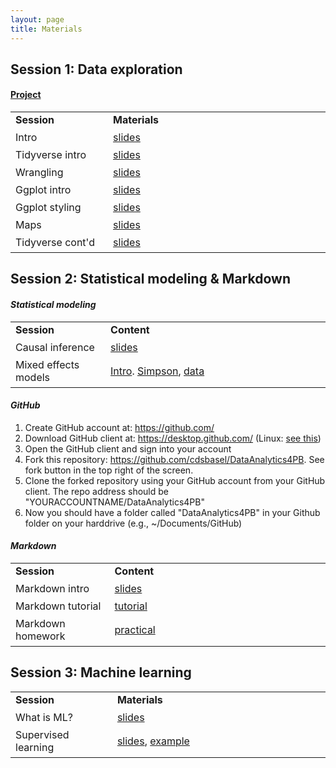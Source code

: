 ```yaml
---
layout: page
title: Materials
---
```


## Session 1: Data exploration

#### <a href="https://www.dropbox.com/s/mpci2brybflwd4d/TheRBootcamp.zip?dl=1">Project</a>

<table cellspacing="0" cellpadding="0">
  <col width="10%">
  <col width="30%">
  <tr>
    <td style="padding-right:6px;padding-bottom:6px"><b>Session</b></td>
    <td style="padding-right:6px;padding-bottom:6px"><b>Materials</b></td>
  </tr>
  <tr>
    <td style="padding-right:6px;padding-bottom:6px">Intro</td>
    <td style="padding-right:6px;padding-bottom:6px">
      <a href="https://www.dropbox.com/s/d5mp9oku1t7cxp5/DataViz4Good.zip?dl=1">slides</a>
    </td>
  </tr>
  <tr>
    <td style="padding-right:6px;padding-bottom:6px">Tidyverse intro</td>
    <td style="padding-right:6px;padding-bottom:6px">
      <a href="https://correlaidswitzerland.github.io/DataViz4Good/_sessions/Welcome/Welcome.html">slides</a>
    </td>
  </tr>
  <tr>
    <td style="padding-right:6px;padding-bottom:6px">Wrangling</td>
    <td style="padding-right:6px;padding-bottom:6px">
      <a href="https://correlaidswitzerland.github.io/DataViz4Good/_sessions/Wrangling/Wrangling.html">slides</a>
    </td>
  </tr>
  <tr>
    <td style="padding-right:6px;padding-bottom:6px">Ggplot intro</td>
    <td style="padding-right:6px;padding-bottom:6px">
      <a href="https://correlaidswitzerland.github.io/DataViz4Good/_sessions/Plotting/Plotting.html">slides</a>
    </td>
  </tr>
  <tr>
    <td style="padding-right:6px;padding-bottom:6px">Ggplot styling</td>
    <td style="padding-right:6px;padding-bottom:6px">
      <a href="https://correlaidswitzerland.github.io/DataViz4Good/_sessions/PlottingII/PlottingII.html">slides</a>
    </td>
  </tr>
  <tr>
    <td style="padding-right:6px;padding-bottom:6px">Maps</td>
    <td style="padding-right:6px;padding-bottom:6px">
      <a href="https://correlaidswitzerland.github.io/DataViz4Good/_sessions/Maps/Maps.html">slides</a>
    </td>
  </tr>
  <tr>
    <td style="padding-right:6px;padding-bottom:6px">Tidyverse cont'd</td>
    <td style="padding-right:6px;padding-bottom:6px">
      <a href="https://correlaidswitzerland.github.io/DataViz4Good/_sessions/NextSteps/NextSteps.html">slides</a>
    </td>
  </tr>
</table>


## Session 2: Statistical modeling & Markdown

#### <i>Statistical modeling</i>

<table cellspacing="0" cellpadding="0">
  <col width="10%">
  <col width="30%">
  <tr>
    <td style="padding-right:6px;padding-bottom:6px"><b>Session</b></td>
    <td style="padding-right:6px;padding-bottom:6px"><b>Content</b></td>
  </tr>
  <tr>
    <td style="padding-right:6px;padding-bottom:6px">Causal inference</td>
    <td style="padding-right:6px;padding-bottom:6px">
      <a href="../assets/pdf/DataAnalytics_Session2.pdf">slides</a>
    </td>
  </tr>
  <tr>
    <td style="padding-right:6px;padding-bottom:6px">Mixed effects models</td>
    <td style="padding-right:6px;padding-bottom:6px">
      <a href="../assets/code/intro_lme4.html">Intro</a>.
      <a href="../assets/code/simpsonsparadox.html">Simpson</a>,
      <a href="../assets/code/simpson.csv">data</a>
    </td>
  </tr>
</table>


#### <i>GitHub</i>

<ol>
  <li>Create GitHub account at: <a href="https://github.com/">https://github.com/</a></li>
  <li>Download GitHub client at: <a href="https://desktop.github.com/">https://desktop.github.com/</a> (Linux: <a href="https://git-scm.com/download/gui/linux">see this</a>)</li>
  <li>Open the GitHub client and sign into your account</li>
  <li>Fork this repository: <a href="https://github.com/cdsbasel/DataAnalytics4PB">https://github.com/cdsbasel/DataAnalytics4PB</a>. See fork button in the top right of the screen.</li>
  <li>Clone the forked repository using your GitHub account from your GitHub client. The repo address should be "YOURACCOUNTNAME/DataAnalytics4PB"</li>
  <li>Now you should have a folder called "DataAnalytics4PB" in your Github folder on your harddrive (e.g., ~/Documents/GitHub)</li>
</ol>

#### <i>Markdown</i>

<table cellspacing="0" cellpadding="0">
  <col width="10%">
  <col width="30%">
  <tr>
    <td style="padding-right:6px;padding-bottom:6px"><b>Session</b></td>
    <td style="padding-right:6px;padding-bottom:6px"><b>Content</b></td>
  </tr>
  <tr>
    <td style="padding-right:6px;padding-bottom:6px">Markdown intro</td>
    <td style="padding-right:6px;padding-bottom:6px">
      <a href="https://cdsbasel.github.io/DataAnalytics4PB_2021/_sessions/Markdown/Markdown.html">slides</a>
    </td>
  </tr>
  <tr>
    <td style="padding-right:6px;padding-bottom:6px">Markdown tutorial</td>
    <td style="padding-right:6px;padding-bottom:6px">
      <a href="https://commonmark.org/help/tutorial/">tutorial</a>
    </td>
  </tr>

  <tr>
    <td style="padding-right:6px;padding-bottom:6px">Markdown homework</td>
    <td style="padding-right:6px;padding-bottom:6px">
      <a href="https://cdsbasel.github.io/DataAnalytics4PB_2021/_sessions/Markdown/Markdown_practical.html">practical</a>
    </td>
  </tr>
</table>

## Session 3: Machine learning

<table cellspacing="0" cellpadding="0">
  <col width="10%">
  <col width="30%">
  <tr>
    <td style="padding-right:6px;padding-bottom:6px"><b>Session</b></td>
    <td style="padding-right:6px;padding-bottom:6px"><b>Materials</b></td>
  </tr>
  <tr>
    <td style="padding-right:6px;padding-bottom:6px">What is ML?</td>
    <td style="padding-right:6px;padding-bottom:6px">
      <a href="">slides</a>
    </td>
  </tr>
  <tr>
    <td style="padding-right:6px;padding-bottom:6px">Supervised learning</td>
    <td style="padding-right:6px;padding-bottom:6px">
      <a href="">slides</a>,
      <a href="">example</a>
    </td>
  </tr>
</table>

<!----
### Home exercises

<table cellspacing="0" cellpadding="0">
  <col width="15%">
  <col width="50%">
  <col width="10%">
  <col width="20%">
  <tr>
    <td style="padding-right:6px;padding-bottom:6px;vertical-align:top"><b>Session</b></td>
    <td style="padding-right:6px;padding-bottom:6px;vertical-align:top"><b>Task</b></td>
    <td style="padding-right:6px;padding-bottom:6px;vertical-align:top"><b>Deadline</b></td>
    <td style="padding-right:6px;padding-bottom:6px;vertical-align:top"><b>Materials</b></td>
  </tr>
  <tr>
    <td style="padding-right:6px;padding-bottom:6px;vertical-align:top">Mixed effects models</td>
    <td style="padding-right:6px;padding-bottom:6px;vertical-align:top">
      Answer the question at the bottom of the Simpson's paradox practical and send the associated code with comments to <a href="mailto:rui.mata@unibas.ch"><b>Rui</b>.</a>
    </td>
    <td style="padding-right:6px;padding-bottom:6px;vertical-align:top">
      tba
    </td>
    <td style="padding-right:6px;padding-bottom:6px;vertical-align:top">
      <a href="https://cdsbasel.github.io/dataanalytics_rsessions/_sessions/CausalInference/simpsonsparadox_solution.html">practical (incl. solution)</a>
      <a href="https://cdsbasel.github.io/dataanalytics_rsessions/_sessions/CausalInference/simpson.csv">data</a>,
      <a href="https://cdsbasel.github.io/dataanalytics_rsessions/_sessions/CausalInference/van_de_Pol_2009.pdf">paper</a>      
    </td>
  </tr>
  <tr>
    <td style="padding-right:6px;padding-bottom:6px;vertical-align:top">Machine learning</td>
    <td style="padding-right:6px;padding-bottom:6px;vertical-align:top">
      Complete the practical and send the associated code with comments to <a href="mailto:dirk.wulff@unibas.ch"><b>Dirk</b>.</a>
    </td>
    <td style="padding-right:6px;padding-bottom:6px;vertical-align:top">
      tba
    </td>
    <td style="padding-right:6px;padding-bottom:6px;vertical-align:top">
      <a href="https://cdsbasel.github.io/dataanalytics_rsessions/_sessions/SupervisedLearning/SupervisedLearning_practical.html">practical</a>  
    </td>
  </tr>
</table>
--->
